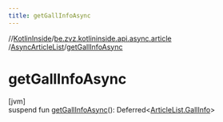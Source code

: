 ```yaml
---
title: getGallInfoAsync
---
```

//[KotlinInside](../../../index.html)/[be.zvz.kotlininside.api.async.article](../index.html)
/[AsyncArticleList](index.html)/[getGallInfoAsync](get-gall-info-async.html)

# getGallInfoAsync

[jvm]\
suspend fun [getGallInfoAsync](get-gall-info-async.html)():
Deferred<[ArticleList.GallInfo](../../be.zvz.kotlininside.api.article/-article-list/-gall-info/index.html)>




